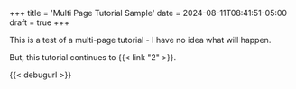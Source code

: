 +++
title = 'Multi Page Tutorial Sample'
date = 2024-08-11T08:41:51-05:00
draft = true
+++

This is a test of a multi-page tutorial - I have no idea what will happen.

But, this tutorial continues to {{< link "2" >}}.

{{< debugurl >}}
